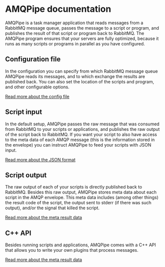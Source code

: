 # AMQPipe documentation

AMQPipe is a task manager application that reads messages from a 
RabbitMQ message queue, passes the message to a script or program, 
and publishes the result of that script or program back to RabbitMQ. 
The AMQPipe program ensures that your servers are fully optimized, 
because it runs as many scripts or programs in parallel as you have 
configured.


## Configuration file

In the configuration you can specify from which RabbitMQ message queue 
AMQPipe reads its messages, and to which exchange the results are
published back. You can also set the location of the scripts and program, 
and other configurable options.

[Read more about the config file](copernica-docs:AMQPipe/configuration)


## Script input

In the default setup, AMQPipe passes the raw message that was consumed
from RabbitMQ to your scripts or applications, and publishes the raw
output of the script back to RabbitMQ. If you want your script to also
have access to the meta data of each AMQP message (this is the 
information stored in the envelope) you can instruct AMQPipe to 
feed your scripts with JSON input.

[Read more about the JSON format](copernica-docs:AMQPipe/json)


## Script output

The raw output of each of your scripts is directly published back to RabbitMQ.
Besides this raw output, AMQPipe stores meta data about each script in 
the AMQP envelope. This meta data includes (among other things) the result code 
of the script, the output sent to stderr (if there was such output), 
and/or the signal that killed the script.

[Read more about the meta result data](copernica-docs:AMQPipe/results)


## C++ API

Besides running scripts and applications, AMQPipe comes with a C++
API that allows you to write your own plugins that process messages.

[Read more about the meta result data](copernica-docs:AMQPipe/shared-objects)

